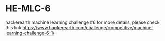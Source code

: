 # HE-MLC-6
hackerearth machine learning challenge #6
for more details, please check this link https://www.hackerearth.com/challenge/competitive/machine-learning-challenge-6-1/
